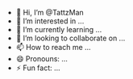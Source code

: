 - 👋 Hi, I’m @TattzMan
- 👀 I’m interested in ...
- 🌱 I’m currently learning ...
- 💞️ I’m looking to collaborate on ...
- 📫 How to reach me ...
- 😄 Pronouns: ...
- ⚡ Fun fact: ...

<!---
TattzMan/TattzMan is a ✨ special ✨ repository because its `README.md` (this file) appears on your GitHub profile.
You can click the Preview link to take a look at your changes.
--->
